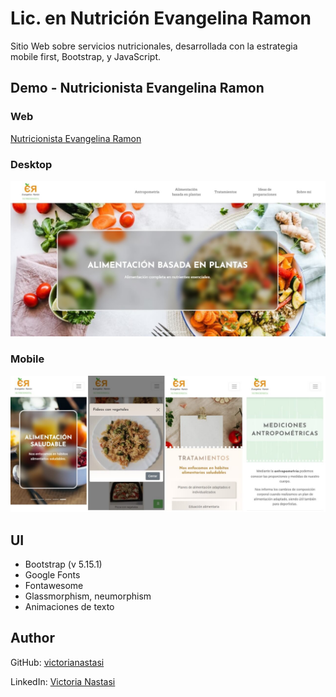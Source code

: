 # Lic. en Nutrición Evangelina Ramon
Sitio Web sobre servicios nutricionales, desarrollada con la estrategia mobile first, Bootstrap, y JavaScript.

## Demo - Nutricionista Evangelina Ramon
### Web
[Nutricionista Evangelina Ramon](https://licevangelinaramon.netlify.app/)<br>

### Desktop
![Nutricionista Evangelina Ramon Demo - Desktop](demo/desktop.jpg)

### Mobile
![Nutricionista Evangelina Ramon Demo - Mobile](demo/mobile.jpg)

## UI
- Bootstrap (v 5.15.1)
- Google Fonts
- Fontawesome
- Glassmorphism, neumorphism
- Animaciones de texto

## Author
GitHub: [victorianastasi](https://github.com/victorianastasi)

LinkedIn:  [Victoria Nastasi](https://www.linkedin.com/in/victoria-nastasi-a3452910b/)